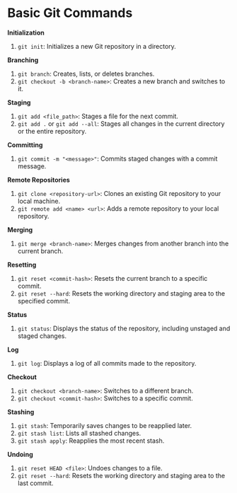 # Basic Git Commands

**Initialization**

1. `git init`: Initializes a new Git repository in a directory.

**Branching**

1. `git branch`: Creates, lists, or deletes branches.
2. `git checkout -b <branch-name>`: Creates a new branch and switches to it.

**Staging**

1. `git add <file_path>`: Stages a file for the next commit.
2. `git add .` or `git add --all`: Stages all changes in the current directory or the entire repository.

**Committing**

1. `git commit -m "<message>"`: Commits staged changes with a commit message.

**Remote Repositories**

1. `git clone <repository-url>`: Clones an existing Git repository to your local machine.
2. `git remote add <name> <url>`: Adds a remote repository to your local repository.

**Merging**

1. `git merge <branch-name>`: Merges changes from another branch into the current branch.

**Resetting**

1. `git reset <commit-hash>`: Resets the current branch to a specific commit.
2. `git reset --hard`: Resets the working directory and staging area to the specified commit.

**Status**

1. `git status`: Displays the status of the repository, including unstaged and staged changes.

**Log**

1. `git log`: Displays a log of all commits made to the repository.

**Checkout**

1. `git checkout <branch-name>`: Switches to a different branch.
2. `git checkout <commit-hash>`: Switches to a specific commit.

**Stashing**

1. `git stash`: Temporarily saves changes to be reapplied later.
2. `git stash list`: Lists all stashed changes.
3. `git stash apply`: Reapplies the most recent stash.

**Undoing**

1. `git reset HEAD <file>`: Undoes changes to a file.
2. `git reset --hard`: Resets the working directory and staging area to the last commit.
